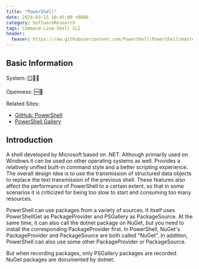 ```yaml
---
title: "PowerShell"
date: 2024-03-15 10:45:00 +0800
category: SoftwareResearch
tags: Command-Line-Shell CLI
header:
  teaser: https://raw.githubusercontent.com/PowerShell/PowerShell/master/assets/ps_black_64.svg
---
```


## Basic Information

System: 🪟🍎🐧

Openness: 🆓📖

Related Sites:

* [GitHub: PowerShell](https://github.com/PowerShell/PowerShell)
* [PowerShell Gallery](https://www.powershellgallery.com/)

## Introduction

A shell developed by Microsoft based on .NET. Although primarily used on Windows it can be used on other operating systems as well. Provides a relatively unified built-in command style and a better scripting experience. The overall design idea is to use the transmission of structured data objects to replace the text transmission of the previous shell. These features also affect the performance of PowerShell to a certain extent, so that in some scenarios it is criticized for being too slow to start and consuming too many resources.

PowerShell can use packages from a variety of sources. It itself uses PowerShellGet as PackageProvider and PSGallery as PackageSource. At the same time, it can also call the dotnet package on NuGet, but you need to install the corresponding PackageProvider first. In PowerShell, NuGet's PackageProvider and PackageSource are both called "NuGet". In addition, PowerShell can also use some other PackageProvider or PackageSource.

But when recording packages, only PSGallery packages are recorded. NuGet packages are documented by dotnet.

